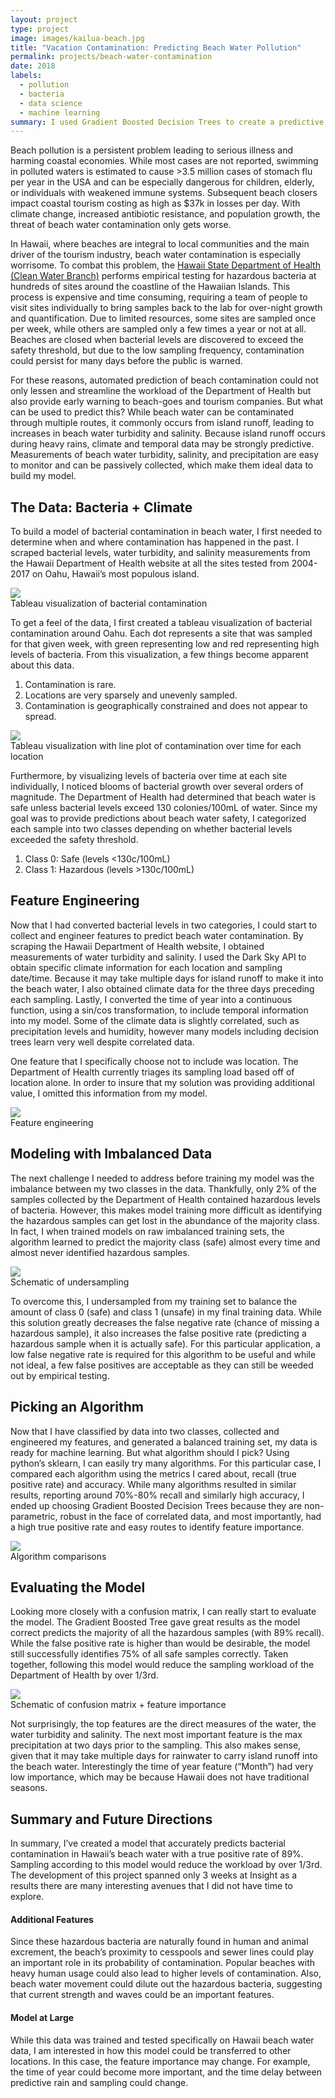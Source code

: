 ```yaml
---
layout: project
type: project
image: images/kailua-beach.jpg
title: "Vacation Contamination: Predicting Beach Water Pollution"
permalink: projects/beach-water-contamination
date: 2018
labels:
  - pollution
  - bacteria
  - data science
  - machine learning
summary: I used Gradient Boosted Decision Trees to create a predictive model for bacterial pollution based on State of Hawaii water sampling data 
---
```


Beach pollution is a persistent problem leading to serious illness and harming coastal economies. While most cases are not reported, swimming in polluted waters is estimated to cause >3.5 million cases of stomach flu per year in the USA and can be especially dangerous for children, elderly, or individuals with weakened immune systems. Subsequent beach closers impact coastal tourism costing as high as $37k in losses per day. With climate change, increased antibiotic resistance, and population growth, the threat of beach water contamination only gets worse. 

In Hawaii, where beaches are integral to local communities and the main driver of the tourism industry, beach water contamination is especially worrisome. To combat this problem, the [Hawaii State Department of Health (Clean Water Branch)](http://health.hawaii.gov/cwb/) performs empirical testing for hazardous bacteria at hundreds of sites around the coastline of the Hawaiian Islands. This process is expensive and time consuming, requiring a team of people to visit sites individually to bring samples back to the lab for over-night growth and quantification. Due to limited resources, some sites are sampled once per week, while others are sampled only a few times a year or not at all. Beaches are closed when bacterial levels are discovered to exceed the safety threshold, but due to the low sampling frequency, contamination could persist for many days before the public is warned.  

For these reasons, automated prediction of beach contamination could not only lessen and streamline the workload of the Department of Health but also provide early warning to beach-goes and tourism companies. But what can be used to predict this? While beach water can be contaminated through multiple routes, it commonly occurs from island runoff, leading to increases in beach water turbidity and salinity. Because island runoff occurs during heavy rains, climate and temporal data may be strongly predictive. Measurements of beach water turbidity, salinity, and precipitation are easy to monitor and can be passively collected, which make them ideal data to build my model. 

## The Data: Bacteria + Climate

To build a model of bacterial contamination in beach water, I first needed to determine when and where contamination has happened in the past. I scraped bacterial levels, water turbidity, and salinity measurements from the Hawaii Department of Health website at all the sites tested from 2004-2017 on Oahu, Hawaii’s most populous island.

<div class="ui segments">
  <div class="ui segment">
     <img class="ui large centered image" src="../images/Figure-1a.png">
  </div>
  <div class="ui secondary segment">
   Tableau visualization of bacterial contamination
  </div>
</div>  


To get a feel of the data, I first created a tableau visualization of bacterial contamination around Oahu. Each dot represents a site that was sampled for that given week, with green representing low and red representing high levels of bacteria. From this visualization, a few things become apparent about this data. 

1.	Contamination is rare.
2.	Locations are very sparsely and unevenly sampled. 
3.	Contamination is geographically constrained and does not appear to spread. 

<div class="ui segments">
  <div class="ui segment">
     <img class="ui large centered image" src="../images/Figure-1a.png">
  </div>
  <div class="ui secondary segment">
   Tableau visualization with line plot of contamination over time for each location
  </div>
</div>  

Furthermore, by visualizing levels of bacteria over time at each site individually, I noticed blooms of bacterial growth over several orders of magnitude. The Department of Health had determined that beach water is safe unless bacterial levels exceed 130 colonies/100mL of water. Since my goal was to provide predictions about beach water safety, I categorized each sample into two classes depending on whether bacterial levels exceeded the safety threshold. 

1.	Class 0: Safe (levels <130c/100mL)
2.	Class 1: Hazardous (levels >130c/100mL)

## Feature Engineering

Now that I had converted bacterial levels in two categories, I could start to collect and engineer features to predict beach water contamination. By scraping the Hawaii Department of Health website, I obtained measurements of water turbidity and salinity. I used the Dark Sky API to obtain specific climate information for each location and sampling date/time. Because it may take multiple days for island runoff to make it into the beach water, I also obtained climate data for the three days preceding each sampling. Lastly, I converted the time of year into a continuous function, using a sin/cos transformation, to include temporal information into my model. Some of the climate data is slightly correlated, such as precipitation levels and humidity, however many models including decision trees learn very well despite correlated data. 

One feature that I specifically choose not to include was location. The Department of Health currently triages its sampling load based off of location alone. In order to insure that my solution was providing additional value, I omitted this information from my model. 

<div class="ui segments">
  <div class="ui segment">
     <img class="ui large centered image" src="../images/Figure-1a.png">
  </div>
  <div class="ui secondary segment">
   Feature engineering
  </div>
</div>  

##  Modeling with Imbalanced Data

The next challenge I needed to address before training my model was the imbalance between my two classes in the data. Thankfully, only 2% of the samples collected by the Department of Health contained hazardous levels of bacteria. However, this makes model training more difficult as identifying the hazardous samples can get lost in the abundance of the majority class. In fact, I when trained models on raw imbalanced training sets, the algorithm learned to predict the majority class (safe) almost every time and almost never identified hazardous samples. 

<div class="ui segments">
  <div class="ui segment">
     <img class="ui large centered image" src="../images/Figure-1a.png">
  </div>
  <div class="ui secondary segment">
   Schematic of undersampling
  </div>
</div>  

To overcome this, I undersampled from my training set to balance the amount of class 0 (safe) and class 1 (unsafe) in my final training data. While this solution greatly decreases the false negative rate (chance of missing a hazardous sample), it also increases the false positive rate (predicting a hazardous sample when it is actually safe). For this particular application, a low false negative rate is required for this algorithm to be useful and while not ideal, a few false positives are acceptable as they can still be weeded out by empirical testing. 

## Picking an Algorithm

 Now that I have classified by data into two classes, collected and engineered my features, and generated a balanced training set, my data is ready for machine learning. But what algorithm should I pick? Using python’s sklearn, I can easily try many algorithms. For this particular case, I compared each algorithm using the metrics I cared about, recall (true positive rate) and accuracy. While many algorithms resulted in similar results, reporting around 70%-80% recall and similarly high accuracy, I ended up choosing Gradient Boosted Decision Trees because they are non-parametric, robust in the face of correlated data, and most importantly, had a high true positive rate and easy routes to identify feature importance. 

<div class="ui segments">
  <div class="ui segment">
     <img class="ui large centered image" src="../images/Figure-1a.png">
  </div>
  <div class="ui secondary segment">
   Algorithm comparisons
  </div>
</div> 

## Evaluating the Model

Looking more closely with a confusion matrix, I can really start to evaluate the model. The Gradient Boosted Tree gave great results as the model correct predicts the majority of all the hazardous samples (with 89% recall). While the false positive rate is higher than would be desirable, the model still successfully identifies 75% of all safe samples correctly. Taken together, following this model would reduce the sampling workload of the Department of Health by over 1/3rd. 


<div class="ui segments">
  <div class="ui segment">
     <img class="ui large centered image" src="../images/Figure-1a.png">
  </div>
  <div class="ui secondary segment">
   Schematic of confusion matrix + feature importance
  </div>
</div> 

Not surprisingly, the top features are the direct measures of the water, the water turbidity and salinity. The next most important feature is the max precipitation at two days prior to the sampling. This also makes sense, given that it may take multiple days for rainwater to carry island runoff into the beach water. Interestingly the time of year feature (“Month”) had very low importance, which may be because Hawaii does not have traditional seasons. 

## Summary and Future Directions

In summary, I’ve created a model that accurately predicts bacterial contamination in Hawaii’s beach water with a true positive rate of 89%. Sampling according to this model would reduce the workload by over 1/3rd. The development of this project spanned only 3 weeks at Insight as a results there are many interesting avenues that I did not have time to explore. 

#### Additional Features

Since these hazardous bacteria are naturally found in human and animal excrement, the beach’s proximity to cesspools and sewer lines could play an important role in its probability of contamination. Popular beaches with heavy human usage could also lead to higher levels of contamination. Also, beach water movement could dilute out the hazardous bacteria, suggesting that current strength and waves could be an important features.

#### Model at Large 

While this data was trained and tested specifically on Hawaii beach water data, I am interested in how this model could be transferred to other locations. In this case, the feature importance may change. For example, the time of year could become more important, and the time delay between predictive rain and sampling could change.  
